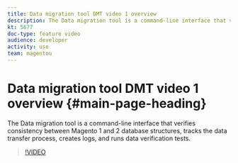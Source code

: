 ```yaml
---
title: Data migration tool DMT video 1 overview
description: The Data migration tool is a command-line interface that verifies consistency between Magento 1 and 2 database structures, tracks the data transfer process, creates logs, and runs data verification tests.
kt: 5677
doc-type: feature video
audience: developer
activity: use
team: magentou
---
```


# Data migration tool DMT video 1 overview {#main-page-heading}

The Data migration tool is a command-line interface that verifies consistency between Magento 1 and 2 database structures, tracks the data transfer process, creates logs, and runs data verification tests.

>[!VIDEO](https://video.tv.adobe.com/v/35829)